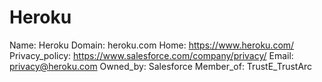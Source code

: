 
# Heroku

Name: Heroku
Domain: heroku.com
Home: https://www.heroku.com/
Privacy_policy: https://www.salesforce.com/company/privacy/
Email: privacy@heroku.com
Owned_by: Salesforce
Member_of: TrustE_TrustArc
